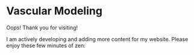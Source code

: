 # Vascular Modeling

Oops! Thank you for visiting!

I am actively developing and adding more content for my website. Please enjoy these few minutes of zen:
```{youtube} p_di4Zn4wz4
```